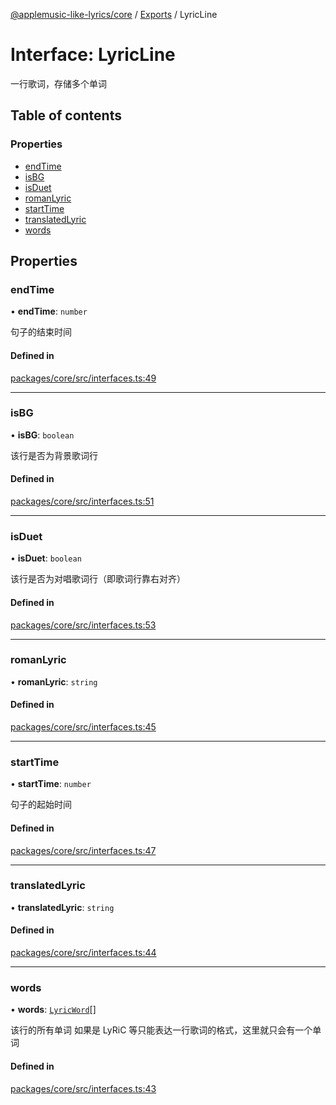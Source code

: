 [@applemusic-like-lyrics/core](../README.md) / [Exports](../modules.md) / LyricLine

# Interface: LyricLine

一行歌词，存储多个单词

## Table of contents

### Properties

- [endTime](LyricLine.md#endtime)
- [isBG](LyricLine.md#isbg)
- [isDuet](LyricLine.md#isduet)
- [romanLyric](LyricLine.md#romanlyric)
- [startTime](LyricLine.md#starttime)
- [translatedLyric](LyricLine.md#translatedlyric)
- [words](LyricLine.md#words)

## Properties

### endTime

• **endTime**: `number`

句子的结束时间

#### Defined in

[packages/core/src/interfaces.ts:49](https://github.com/Steve-xmh/applemusic-like-lyrics/blob/3f124db/packages/core/src/interfaces.ts#L49)

___

### isBG

• **isBG**: `boolean`

该行是否为背景歌词行

#### Defined in

[packages/core/src/interfaces.ts:51](https://github.com/Steve-xmh/applemusic-like-lyrics/blob/3f124db/packages/core/src/interfaces.ts#L51)

___

### isDuet

• **isDuet**: `boolean`

该行是否为对唱歌词行（即歌词行靠右对齐）

#### Defined in

[packages/core/src/interfaces.ts:53](https://github.com/Steve-xmh/applemusic-like-lyrics/blob/3f124db/packages/core/src/interfaces.ts#L53)

___

### romanLyric

• **romanLyric**: `string`

#### Defined in

[packages/core/src/interfaces.ts:45](https://github.com/Steve-xmh/applemusic-like-lyrics/blob/3f124db/packages/core/src/interfaces.ts#L45)

___

### startTime

• **startTime**: `number`

句子的起始时间

#### Defined in

[packages/core/src/interfaces.ts:47](https://github.com/Steve-xmh/applemusic-like-lyrics/blob/3f124db/packages/core/src/interfaces.ts#L47)

___

### translatedLyric

• **translatedLyric**: `string`

#### Defined in

[packages/core/src/interfaces.ts:44](https://github.com/Steve-xmh/applemusic-like-lyrics/blob/3f124db/packages/core/src/interfaces.ts#L44)

___

### words

• **words**: [`LyricWord`](LyricWord.md)[]

该行的所有单词
如果是 LyRiC 等只能表达一行歌词的格式，这里就只会有一个单词

#### Defined in

[packages/core/src/interfaces.ts:43](https://github.com/Steve-xmh/applemusic-like-lyrics/blob/3f124db/packages/core/src/interfaces.ts#L43)
